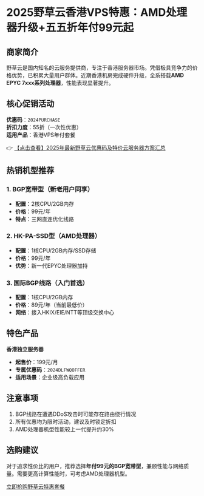 # 2025野草云香港VPS特惠：AMD处理器升级+五五折年付99元起

## 商家简介
野草云是国内知名的云服务提供商，专注于香港服务器市场。凭借极具竞争力的价格优势，已积累大量用户群体。近期香港机房完成硬件升级，全系搭载**AMD EPYC 7xxx系列处理器**，性能表现显著提升。

## 核心促销活动
**优惠码**：`2024PURCHASE`  
**折扣力度**：55折（一次性优惠）  
**适用产品**：香港VPS年付套餐

👉 [【点击查看】2025年最新野草云优惠码及特价云服务器方案汇总](https://bit.ly/yecaoyun)

## 热销机型推荐
### 1. BGP宽带型（新老用户同享）
- **配置**：2核CPU/2GB内存
- **价格**：99元/年
- **特点**：三网直连优化线路

### 2. HK-PA-SSD型（AMD处理器）
- **配置**：1核CPU/2GB内存/SSD存储
- **价格**：99元/年
- **优势**：新一代EPYC处理器加持

### 3. 国际BGP线路（入门首选）
- **配置**：1核CPU/2GB内存
- **价格**：89元/年（当前最低价）
- **网络**：接入HKIX/EIE/NTT等顶级交换中心

## 特色产品
**香港独立服务器**  
- **起售价**：199元/月  
- **专属优惠码**：`2024DLFWQOFFER`  
- **适用场景**：企业级高负载应用

## 注意事项
1. BGP线路在遭遇DDoS攻击时可能存在路由绕行情况
2. 所有优惠均为限时活动，建议及时锁定折扣
3. AMD处理器机型性能较上一代提升约30%

## 选购建议
对于追求性价比的用户，推荐选择**年付99元的BGP宽带型**，兼顾性能与网络质量。需要更高计算性能时，可考虑AMD处理器机型。

[立即抢购野草云特惠套餐](https://bit.ly/yecaoyun)